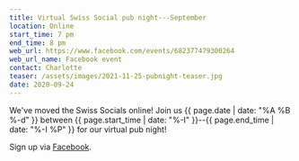 ```yaml
---
title: Virtual Swiss Social pub night---September
location: Online
start_time: 7 pm
end_time: 8 pm
web_url: https://www.facebook.com/events/682377479300264
web_url_name: Facebook event
contact: Charlotte
teaser: /assets/images/2021-11-25-pubnight-teaser.jpg
date: 2020-09-24
---
```


We've moved the Swiss Socials online! Join us {{ page.date | date: "%A %B %-d"
}} between {{ page.start_time | date: "%-I" }}--{{ page.end_time | date: "%-I
%P" }} for our virtual pub night!

Sign up via [Facebook].

[facebook]: <{{ page.web_url }}>
